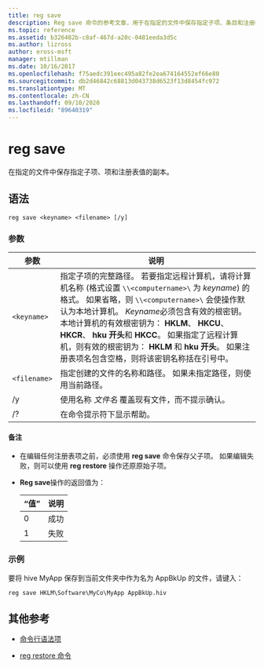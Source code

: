 ```yaml
---
title: reg save
description: Reg save 命令的参考文章，用于在指定的文件中保存指定子项、条目和注册表值的副本。
ms.topic: reference
ms.assetid: b326482b-c8af-467d-a20c-0481eeda3d5c
ms.author: lizross
author: eross-msft
manager: mtillman
ms.date: 10/16/2017
ms.openlocfilehash: f75aedc391eec495a82fe2ea674164552ef66e80
ms.sourcegitcommit: db2d46842c68813d043738d6523f13d8454fc972
ms.translationtype: MT
ms.contentlocale: zh-CN
ms.lasthandoff: 09/10/2020
ms.locfileid: "89640319"
---
```

# <a name="reg-save"></a>reg save

在指定的文件中保存指定子项、项和注册表值的副本。

## <a name="syntax"></a>语法

```
reg save <keyname> <filename> [/y]
```

### <a name="parameters"></a>参数

| 参数 | 说明 |
|--|--|
| `<keyname>` | 指定子项的完整路径。 若要指定远程计算机，请将计算机名称 (格式设置 `\\<computername>\` 为 *keyname*) 的格式。 如果省略，则 `\\<computername>\` 会使操作默认为本地计算机。 *Keyname*必须包含有效的根密钥。 本地计算机的有效根密钥为： **HKLM**、 **HKCU**、 **HKCR**、 **hku 开头**和 **HKCC**。 如果指定了远程计算机，则有效的根密钥为： **HKLM** 和 **hku 开头**。 如果注册表项名包含空格，则将该密钥名称括在引号中。 |
| `<filename>` | 指定创建的文件的名称和路径。 如果未指定路径，则使用当前路径。 |
| /y | 使用名称 *文件名* 覆盖现有文件，而不提示确认。 |
| /? | 在命令提示符下显示帮助。 |

#### <a name="remarks"></a>备注

- 在编辑任何注册表项之前，必须使用 **reg save** 命令保存父子项。 如果编辑失败，则可以使用 **reg restore** 操作还原原始子项。

- **Reg save**操作的返回值为：

    | “值” | 说明 |
    |--|--|
    | 0 | 成功 |
    | 1 | 失败 |

### <a name="examples"></a>示例

要将 hive MyApp 保存到当前文件夹中作为名为 AppBkUp 的文件，请键入：

```
reg save HKLM\Software\MyCo\MyApp AppBkUp.hiv
```

## <a name="additional-references"></a>其他参考

- [命令行语法项](command-line-syntax-key.md)

- [reg restore 命令](reg-restore.md)